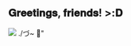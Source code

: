## 𝐆𝐫𝐞𝐞𝐭𝐢𝐧𝐠𝐬, 𝐟𝐫𝐢𝐞𝐧𝐝𝐬! >:𝐃
<img src=»https://www.deviantart.com/theflagandanthemguy/art/Russian-language-level-NATIVE-491728301>
./づ~ 🍓"

